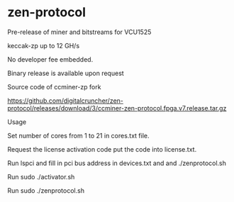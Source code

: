 # zen-protocol
Pre-release of miner and bitstreams for VCU1525

keccak-zp up to 12 GH/s

No developer fee embedded.

Binary release is available upon request


Source code of ccminer-zp fork

https://github.com/digitalcruncher/zen-protocol/releases/download/3/ccminer-zen-protocol.fpga.v7.release.tar.gz


Usage

Set number of cores from 1 to 21 in cores.txt file.

Request the license activation code put the code into license.txt.

Run lspci and fill in pci bus address in devices.txt and and ./zenprotocol.sh

Run sudo ./activator.sh

Run sudo ./zenprotocol.sh
